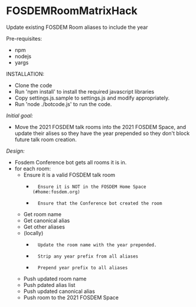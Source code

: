 # FOSDEMRoomMatrixHack
Update existing FOSDEM Room aliases to include the year

Pre-requisites:
- npm
- nodejs
- yargs

INSTALLATION:

- Clone the code
- Run 'npm install' to install the required javascript libraries
- Copy settings.js.sample to settings.js and modify appropriately.
- Run 'node ./botcode.js' to run the code.


*Initial goal:*
- Move the 2021 FOSDEM talk rooms into the 2021 FOSDEM Space, and update their alises so they have the year prepended so they don't block future talk room creation.

*Design:*
- Fosdem Conference bot gets all rooms it is in.
- for each room:
  -	Ensure it is a valid FOSDEM talk room
    -		Ensure it is NOT in the FOSDEM Home Space (#home:fosdem.org)
    -		Ensure that the Conference bot created the room
  -	Get room name
  -	Get canonical alias
  -	Get other aliases
  -	(locally)
    -		Update the room name with the year prepended.
    -		Strip any year prefix from all aliases
    -		Prepend year prefix to all aliases
  -	Push updated room name
  -	Push pdated alias list
  -	Push updated canonical alias
  -	Push room to the 2021 FOSDEM Space


